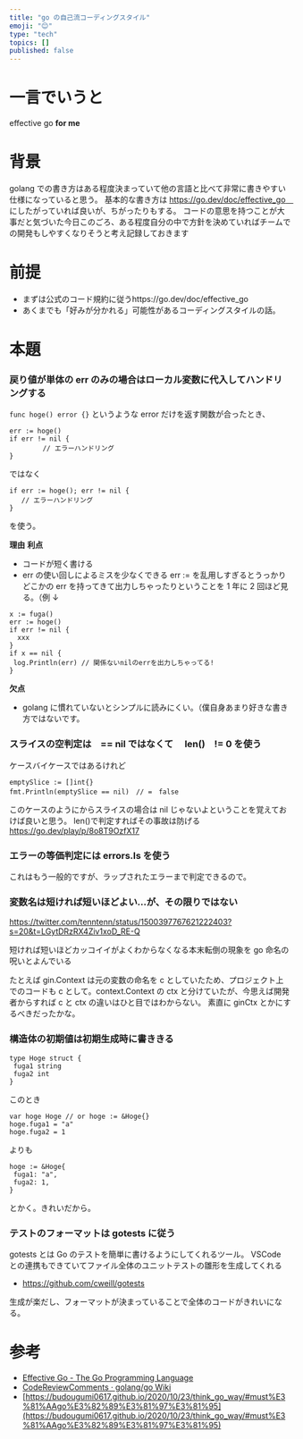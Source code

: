 ```yaml
---
title: "go の自己流コーディングスタイル"
emoji: "😊"
type: "tech"
topics: []
published: false
---
```


# 一言でいうと

effective go **for me**

# 背景

golang での書き方はある程度決まっていて他の言語と比べて非常に書きやすい仕様になっていると思う。
基本的な書き方は
https://go.dev/doc/effective_go　
にしたがっていれば良いが、ちがったりもする。
コードの意思を持つことが大事だと気づいた今日このごろ、ある程度自分の中で方針を決めていればチームでの開発もしやすくなりそうと考え記録しておきます

# 前提

- まずは公式のコード規約に従うhttps://go.dev/doc/effective_go
- あくまでも「好みが分かれる」可能性があるコーディングスタイルの話。

# 本題

### 戻り値が単体の err のみの場合はローカル変数に代入してハンドリングする

`func hoge() error {}`
というような error だけを返す関数が合ったとき、

```
err := hoge()
if err != nil {
　　　　　// エラーハンドリング
}
```

ではなく

```
if err := hoge(); err != nil {
   // エラーハンドリング
}
```

を使う。

**理由**
**利点**

- コードが短く書ける
- err の使い回しによるミスを少なくできる
  err := を乱用しすぎるとうっかりどこかの err を持ってきて出力しちゃったりということを 1 年に 2 回ほど見る。（例 ↓

```
x := fuga()
err := hoge()
if err != nil {
  xxx
}
if x == nil {
 log.Println(err) // 関係ないnilのerrを出力しちゃってる!
}
```

**欠点**

- golang に慣れていないとシンプルに読みにくい。（僕自身あまり好きな書き方ではないです。

### スライスの空判定は　== nil ではなくて　 len()　!= 0 を使う

ケースバイケースではあるけれど

```
emptySlice := []int{}
fmt.Println(emptySlice == nil)　// =　false
```

このケースのようにからスライスの場合は nil じゃないよということを覚えておけば良いと思う。
len()で判定すればその事故は防げる
https://go.dev/play/p/8o8T9OzfX17

### エラーの等価判定には errors.Is を使う

これはもう一般的ですが、ラップされたエラーまで判定できるので。

### 変数名は短ければ短いほどよい…が、その限りではない

https://twitter.com/tenntenn/status/1500397767621222403?s=20&t=LGytDRzRX4Ziv1xoD_RE-Q

短ければ短いほどカッコイイがよくわからなくなる本末転倒の現象を go 命名の呪いとよんでいる

たとえば gin.Context は元の変数の命名を c としていたため、プロジェクト上でのコードも c として。context.Context の ctx と分けていたが、今思えば開発者からすれば c と ctx の違いはひと目ではわからない。
素直に ginCtx とかにするべきだったかな。

### 構造体の初期値は初期生成時に書ききる

```
type Hoge struct {
 fuga1 string
 fuga2 int
}
```

このとき

```
var hoge Hoge // or hoge := &Hoge{}
hoge.fuga1 = "a"
hoge.fuga2 = 1
```

よりも

```
hoge := &Hoge{
 fuga1: "a",
 fuga2: 1,
}
```

とかく。きれいだから。

### テストのフォーマットは gotests に従う

gotests とは
Go のテストを簡単に書けるようにしてくれるツール。
VSCode との連携もできていてファイル全体のユニットテストの雛形を生成してくれる

- https://github.com/cweill/gotests

生成が楽だし、フォーマットが決まっていることで全体のコードがきれいになる。

# 参考

- [Effective Go - The Go Programming Language](https://go.dev/doc/effective_go)
- [CodeReviewComments · golang/go Wiki](https://github.com/golang/go/wiki/CodeReviewComments)
- [https://budougumi0617.github.io/2020/10/23/think_go_way/#must%E3%81%AAgo%E3%82%89%E3%81%97%E3%81%95](https://budougumi0617.github.io/2020/10/23/think_go_way/#must%E3%81%AAgo%E3%82%89%E3%81%97%E3%81%95)
